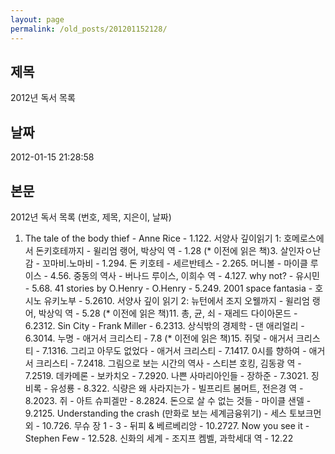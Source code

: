 ```yaml
---
layout: page
permalink: /old_posts/201201152128/
---
```


## 제목
2012년 독서 목록

## 날짜
2012-01-15 21:28:58

## 본문
2012년 독서 목록 (번호, 제목, 지은이, 날짜)

1. The tale of the body thief - Anne Rice - 1.122. 서양사 깊이읽기 1: 호메로스에서 돈키호테까지 - 윌리엄 랭어, 박상익 역 - 1.28 (* 이전에 읽은 책)3. 살인자ㅇ난감 - 꼬마비.노마비 - 1.294. 돈 키호테 - 세르반테스 - 2.265. 머니볼 - 마이클 루이스 - 4.56. 중동의 역사 - 버나드 루이스, 이희수 역 - 4.127. why not? - 유시민 - 5.68. 41 stories by O.Henry - O.Henry - 5.249. 2001 space fantasia - 호시노 유키노부 - 5.2610. 서양사 깊이 읽기 2: 뉴턴에서 조지 오웰까지 - 윌리엄 랭어, 박상익 역 - 5.28 (* 이전에 읽은 책)11. 총, 균, 쇠 - 재레드 다이아몬드 - 6.2312. Sin City - Frank Miller - 6.2313. 상식밖의 경제학 - 댄 애리얼리 - 6.3014. 누명 - 애거서 크리스티 - 7.8 (* 이전에 읽은 책)15. 쥐덫 - 애거서 크리스티 - 7.1316. 그리고 아무도 없었다 - 애거서 크리스티 - 7.1417. 0시를 향하여 - 애거서 크리스티 - 7.2418. 그림으로 보는 시간의 역사 - 스티븐 호킹, 김동광 역 - 7.2519. 데카메론 - 보카치오 - 7.2920. 나쁜 사마리아인들 - 장하준 - 7.3021. 징비록 - 유성룡 - 8.322. 식량은 왜 사라지는가 - 빌프리트 봄머트, 전은경 역 - 8.2023. 쥐 - 아트 슈피겔만 - 8.2824. 돈으로 살 수 없는 것들 - 마이클 샌델 - 9.2125. Understanding the crash (만화로 보는 세계금융위기) - 세스 토보크먼 외 - 10.726. 무슈 장 1 - 3 - 뒤피 & 베르베리앙 - 10.2727. Now you see it - Stephen Few - 12.528. 신화의 세계 - 조지프 켐벨, 과학세대 역 - 12.22